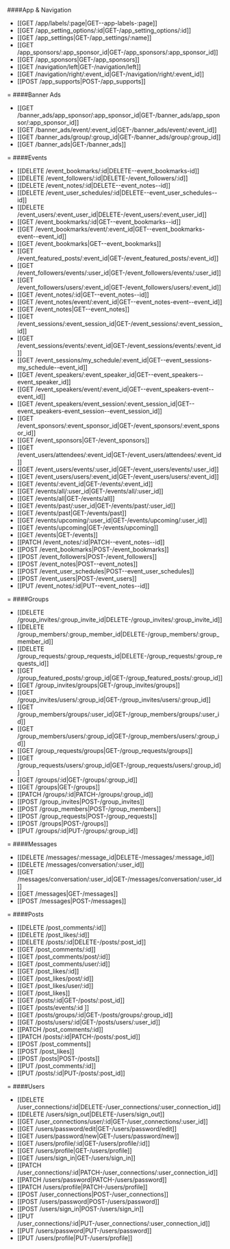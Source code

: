 <!-- --- title: List of all routes -->

####App & Navigation
* [[GET /app/labels/:page|GET--app-labels-:page]]
* [[GET /app_setting_options/:id|GET-&#47;app_setting_options&#47;:id]]
* [[GET /app_settings|GET-&#47;app_settings&#47;:name]]
* [[GET /app_sponsors/:app_sponsor_id|GET-&#47;app_sponsors&#47;:app_sponsor_id]]
* [[GET /app_sponsors|GET-&#47;app_sponsors]]
* [[GET /navigation/left|GET-&#47;navigation&#47;left]]
* [[GET /navigation/right/:event_id|GET-&#47;navigation&#47;right&#47;:event_id]]
* [[POST /app_supports|POST-&#47;app_supports]]

=
####Banner Ads
* [[GET /banner_ads/app_sponsor/:app_sponsor_id|GET-&#47;banner_ads&#47;app_sponsor&#47;:app_sponsor_id]]
* [[GET /banner_ads/event/:event_id|GET-&#47;banner_ads&#47;event&#47;:event_id]]
* [[GET /banner_ads/group/:group_id|GET-&#47;banner_ads&#47;group&#47;:group_id]]
* [[GET /banner_ads|GET-&#47;banner_ads]]

=
####Events
* [[DELETE /event_bookmarks/:id|DELETE--event_bookmarks-id]]
* [[DELETE /event_followers/:id|DELETE-&#47;event_followers&#47;:id]]
* [[DELETE /event_notes/:id|DELETE--event_notes--id]]
* [[DELETE /event_user_schedules/:id|DELETE--event_user_schedules--id]]
* [[DELETE /event_users/:event_user_id|DELETE-&#47;event_users&#47;:event_user_id]]
* [[GET /event_bookmarks/:id|GET--event_bookmarks--id]]
* [[GET /event_bookmarks/event/:event_id|GET--event_bookmarks-event--event_id]]
* [[GET /event_bookmarks|GET--event_bookmarks]]
* [[GET /event_featured_posts/:event_id|GET-&#47;event_featured_posts&#47;:event_id]]
* [[GET /event_followers/events/:user_id|GET-&#47;event_followers&#47;events&#47;:user_id]]
* [[GET /event_followers/users/:event_id|GET-&#47;event_followers&#47;users&#47;:event_id]]
* [[GET /event_notes/:id|GET--event_notes--id]]
* [[GET /event_notes/event/:event_id|GET--event_notes-event--event_id]]
* [[GET /event_notes|GET--event_notes]]
* [[GET /event_sessions/:event_session_id|GET-&#47;event_sessions&#47;:event_session_id]]
* [[GET /event_sessions/events/:event_id|GET-&#47;event_sessions&#47;events&#47;:event_id]]
* [[GET /event_sessions/my_schedule/:event_id|GET--event_sessions-my_schedule--event_id]]
* [[GET /event_speakers/:event_speaker_id|GET--event_speakers--event_speaker_id]]
* [[GET /event_speakers/event/:event_id|GET--event_speakers-event--event_id]]
* [[GET /event_speakers/event_session/:event_session_id|GET--event_speakers-event_session--event_session_id]]
* [[GET /event_sponsors/:event_sponsor_id|GET-&#47;event_sponsors&#47;:event_sponsor_id]]
* [[GET /event_sponsors|GET-&#47;event_sponsors]]
* [[GET /event_users/attendees/:event_id|GET-&#47;event_users&#47;attendees&#47;:event_id]]
* [[GET /event_users/events/:user_id|GET-&#47;event_users&#47;events&#47;:user_id]]
* [[GET /event_users/users/:event_id|GET-&#47;event_users&#47;users&#47;:event_id]]
* [[GET /events/:event_id|GET-&#47;events&#47;:event_id]]
* [[GET /events/all/:user_id|GET-&#47;events&#47;all&#47;:user_id]]
* [[GET /events/all|GET-&#47;events&#47;all]]
* [[GET /events/past/:user_id|GET-&#47;events&#47;past&#47;:user_id]]
* [[GET /events/past|GET-&#47;events&#47;past]]
* [[GET /events/upcoming/:user_id|GET-&#47;events&#47;upcoming&#47;:user_id]]
* [[GET /events/upcoming|GET-&#47;events&#47;upcoming]]
* [[GET /events|GET-&#47;events]]
* [[PATCH /event_notes/:id|PATCH--event_notes--id]]
* [[POST /event_bookmarks|POST-&#47;event_bookmarks]]
* [[POST /event_followers|POST-&#47;event_followers]]
* [[POST /event_notes|POST--event_notes]]
* [[POST /event_user_schedules|POST--event_user_schedules]]
* [[POST /event_users|POST-&#47;event_users]]
* [[PUT /event_notes/:id|PUT--event_notes--id]]

=
####Groups
* [[DELETE /group_invites/:group_invite_id|DELETE-&#47;group_invites&#47;:group_invite_id]]
* [[DELETE /group_members/:group_member_id|DELETE-&#47;group_members&#47;:group_member_id]]
* [[DELETE /group_requests/:group_requests_id|DELETE-&#47;group_requests&#47;:group_requests_id]]
* [[GET /group_featured_posts/:group_id|GET-&#47;group_featured_posts&#47;:group_id]]
* [[GET /group_invites/groups|GET-&#47;group_invites&#47;groups]]
* [[GET /group_invites/users/:group_id|GET-&#47;group_invites&#47;users&#47;:group_id]]
* [[GET /group_members/groups/:user_id|GET-&#47;group_members&#47;groups&#47;:user_id]]
* [[GET /group_members/users/:group_id|GET-&#47;group_members&#47;users&#47;:group_id]]
* [[GET /group_requests/groups|GET-&#47;group_requests&#47;groups]]
* [[GET /group_requests/users/:group_id|GET-&#47;group_requests&#47;users&#47;:group_id]]
* [[GET /groups/:id|GET-&#47;groups&#47;:group_id]]
* [[GET /groups|GET-&#47;groups]]
* [[PATCH /groups/:id|PATCH-&#47;groups&#47;:group_id]]
* [[POST /group_invites|POST-&#47;group_invites]]
* [[POST /group_members|POST-&#47;group_members]]
* [[POST /group_requests|POST-&#47;group_requests]]
* [[POST /groups|POST-&#47;groups]]
* [[PUT /groups/:id|PUT-&#47;groups&#47;:group_id]]

=
####Messages
* [[DELETE /messages/:message_id|DELETE-&#47;messages&#47;:message_id]]
* [[DELETE /messages/conversation/:user_id]]
* [[GET /messages/conversation/:user_id|GET-&#47;messages&#47;conversation&#47;:user_id]]
* [[GET /messages|GET-&#47;messages]]
* [[POST /messages|POST-&#47;messages]]

=
####Posts
* [[DELETE /post_comments/:id]]
* [[DELETE /post_likes/:id]]
* [[DELETE /posts/:id|DELETE-&#47;posts&#47;:post_id]]
* [[GET /post_comments/:id]]
* [[GET /post_comments/post/:id]]
* [[GET /post_comments/user/:id]]
* [[GET /post_likes/:id]]
* [[GET /post_likes/post/:id]]
* [[GET /post_likes/user/:id]]
* [[GET /post_likes]]
* [[GET /posts/:id|GET-&#47;posts&#47;:post_id]]
* [[GET /posts/events/:id ]]
* [[GET /posts/groups/:id|GET-&#47;posts&#47;groups&#47;:group_id]]
* [[GET /posts/users/:id|GET-&#47;posts&#47;users&#47;:user_id]]
* [[PATCH /post_comments/:id]]
* [[PATCH /posts/:id|PATCH-&#47;posts&#47;:post_id]]
* [[POST /post_comments]]
* [[POST /post_likes]]
* [[POST /posts|POST-&#47;posts]]
* [[PUT /post_comments/:id]]
* [[PUT /posts/:id|PUT-&#47;posts&#47;:post_id]]

=
####Users
* [[DELETE /user_connections/:id|DELETE-&#47;user_connections&#47;:user_connection_id]]
* [[DELETE /users/sign_out|DELETE-&#47;users&#47;sign_out]]
* [[GET /user_connections/user/:id|GET-&#47;user_connections&#47;:user_id]]
* [[GET /users/password/edit|GET-&#47;users&#47;password&#47;edit]]
* [[GET /users/password/new|GET-&#47;users&#47;password&#47;new]]
* [[GET /users/profile/:id|GET-&#47;users&#47;profile&#47;:id]]
* [[GET /users/profile|GET-&#47;users&#47;profile]]
* [[GET /users/sign_in|GET-&#47;users&#47;sign_in]]
* [[PATCH /user_connections/:id|PATCH-&#47;user_connections&#47;:user_connection_id]]
* [[PATCH /users/password|PATCH-&#47;users&#47;password]]
* [[PATCH /users/profile|PATCH-&#47;users&#47;profile]]
* [[POST /user_connections|POST-&#47;user_connections]]
* [[POST /users/password|POST-&#47;users&#47;password]]
* [[POST /users/sign_in|POST-&#47;users&#47;sign_in]]
* [[PUT /user_connections/:id|PUT-&#47;user_connections&#47;:user_connection_id]]
* [[PUT /users/password|PUT-&#47;users&#47;password]]
* [[PUT /users/profile|PUT-&#47;users&#47;profile]]